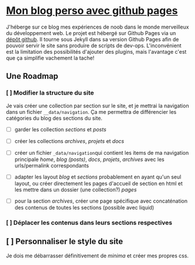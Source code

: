 # [Mon blog perso avec github pages](https://dadatoa.github.io)

J'héberge sur ce blog mes expériences de noob dans le monde merveilleux du développement web. Le projet est hébergé sur Github Pages via un [dépôt github](https://github.com/dadatoa/dadatoa.github.io). Il tourne sous Jekyll dans sa version Github Pages afin de pouvoir servir le site sans produire de scripts de dev-ops. L'inconvénient est la limitation des possibilités d'ajouter des plugins, mais l'avantage c'est que ça simplifie vachement la tache!

## Une Roadmap

### [ ] Modifier la structure du site

Je vais créer une collection par section sur le site, et je mettrai la navigation dans un fichier `__data/navigation`. Ça me permettra de différencier les catégories du blog des sections du site.

- [ ] garder les collection *sections* et *posts*

- [ ] créer les collections *archives*, *projets* et *docs*

- [ ] créer un fichier `_data/navigation`qui contient les items de ma navigation principale *home*, *blog (posts)*, *docs*, *projets*, *archives* avec les urls/permalink correspondants

- [ ] adapter les layout *blog* et *sections* probablement en ayant qu'un seul layout, ou créer directement les pages d'accueil de section en html et les mettre dans un dossier (une collection?) *pages*

- [ ] pour la section *archives*, créer une page spécifique avec concaténation des contenus de toutes les sections (possible avec liquid)

### [ ] Déplacer les contenus dans leurs sections respectives

## [ ] Personnaliser le style du site

Je dois me débarrasser définitivement de *minima* et créer mes propres css.



















